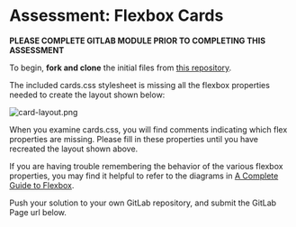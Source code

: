 # Assessment: Flexbox Cards

**PLEASE COMPLETE GITLAB MODULE PRIOR TO COMPLETING THIS ASSESSMENT**

To begin, **fork and clone** the initial files from [this repository](https://gitlab.com/kenzie-academy/se_public_files/09_flexbox_cards).

The included cards.css stylesheet is missing all the flexbox properties needed to create the layout shown below:

![card-layout.png](https://i.snag.gy/bfi4Zp.jpg)

When you examine cards.css, you will find comments indicating which flex properties are missing. Please fill in these properties until you have recreated the layout shown above.

If you are having trouble remembering the behavior of the various flexbox properties, you may find it helpful to refer to the diagrams in [A Complete Guide to Flexbox](https://css-tricks.com/snippets/css/a-guide-to-flexbox/).

Push your solution to your own GitLab repository, and submit the GitLab Page url below.
